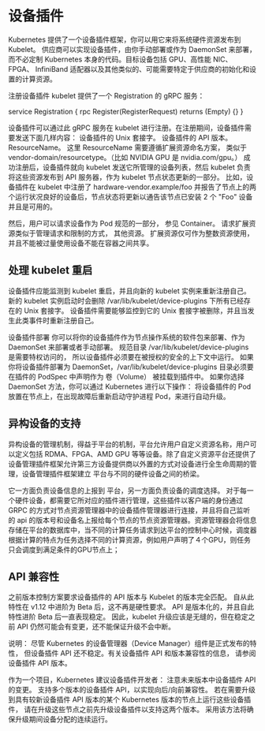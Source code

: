 # 设备插件
Kubernetes 提供了一个设备插件框架，你可以用它来将系统硬件资源发布到 Kubelet。 供应商可以实现设备插件，由你手动部署或作为 DaemonSet 来部署，而不必定制 Kubernetes 本身的代码。目标设备包括 GPU、高性能 NIC、FPGA、 InfiniBand 适配器以及其他类似的、可能需要特定于供应商的初始化和设置的计算资源。

注册设备插件 kubelet 提供了一个 Registration 的 gRPC 服务：

service Registration { rpc Register(RegisterRequest) returns (Empty) {} }

设备插件可以通过此 gRPC 服务在 kubelet 进行注册。在注册期间，设备插件需要发送下面几样内容：
设备插件的 Unix 套接字。
设备插件的 API 版本。
ResourceName。
这里 ResourceName 需要遵循扩展资源命名方案， 类似于 vendor-domain/resourcetype。（比如 NVIDIA GPU 是 nvidia.com/gpu。） 成功注册后，设备插件就向 kubelet 发送它所管理的设备列表，然后 kubelet 负责将这些资源发布到 API 服务器，作为 kubelet 节点状态更新的一部分。
比如，设备插件在 kubelet 中注册了 hardware-vendor.example/foo 并报告了节点上的两个运行状况良好的设备后，节点状态将更新以通告该节点已安装 2 个 "Foo" 设备并且是可用的。

然后，用户可以请求设备作为 Pod 规范的一部分， 参见 Container。 请求扩展资源类似于管理请求和限制的方式， 其他资源。 扩展资源仅可作为整数资源使用，并且不能被过量使用设备不能在容器之间共享。

## 处理 kubelet 重启

设备插件应能监测到 kubelet 重启，并且向新的 kubelet 实例来重新注册自己。 新的 kubelet 实例启动时会删除 /var/lib/kubelet/device-plugins 下所有已经存在的 Unix 套接字。 设备插件需要能够监控到它的 Unix 套接字被删除，并且当发生此类事件时重新注册自己。

设备插件部署 你可以将你的设备插件作为节点操作系统的软件包来部署、作为 DaemonSet 来部署或者手动部署。 规范目录 /var/lib/kubelet/device-plugins 是需要特权访问的， 所以设备插件必须要在被授权的安全的上下文中运行。 如果你将设备插件部署为 DaemonSet，/var/lib/kubelet/device-plugins 目录必须要在插件的 PodSpec 中声明作为 卷（Volume） 被挂载到插件中。 如果你选择 DaemonSet 方法，你可以通过 Kubernetes 进行以下操作： 将设备插件的 Pod 放置在节点上，在出现故障后重新启动守护进程 Pod，来进行自动升级。

## 异构设备的支持
异构设备的管理机制，得益于平台的机制，平台允许用户自定义资源名称，用户可以定义包括 RDMA、FPGA、AMD GPU 等等设备。除了自定义资源平台还提供了设备管理插件框架允许第三方设备提供商以外置的方式对设备进行全生命周期的管理，设备管理插件框架建立 平台与不同的硬件设备之间的桥梁。

它一方面负责设备信息的上报到 平台，另一方面负责设备的调度选择。 对于每一个硬件设备，都需要它所对应的插件进行管理，这些插件以客户端的身份通过 GRPC 的方式对节点资源管理器中的设备插件管理器进行连接，并且将自己监听的 api 的版本号和设备名上报给每个节点的节点资源管理器。资源管理器会将信息存储在平台的数据库中，当不同的计算任务请求到达平台的控制中心时候，调度器根据计算的特点为任务选择不同的计算资源，例如用户声明了４个GPU，则任务只会调度到满足条件的GPU节点上；

## API 兼容性
之前版本控制方案要求设备插件的 API 版本与 Kubelet 的版本完全匹配。 自从此特性在 v1.12 中进阶为 Beta 后，这不再是硬性要求。 API 是版本化的，并且自此特性进阶 Beta 后一直表现稳定。 因此，kubelet 升级应该是无缝的，但在稳定之前 API 仍然可能会有变更，还不能保证升级不会中断。

说明： 尽管 Kubernetes 的设备管理器（Device Manager）组件是正式发布的特性， 但设备插件 API 还不稳定。有关设备插件 API 和版本兼容性的信息， 请参阅设备插件 API 版本。

作为一个项目，Kubernetes 建议设备插件开发者： 注意未来版本中设备插件 API 的变更。 支持多个版本的设备插件 API，以实现向后/向前兼容性。 若在需要升级到具有较新设备插件 API 版本的某个 Kubernetes 版本的节点上运行这些设备插件， 请在升级这些节点之前先升级设备插件以支持这两个版本。 采用该方法将确保升级期间设备分配的连续运行。
